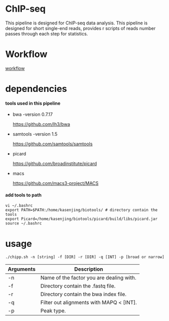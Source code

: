 # ChIP-seq
This pipeline is designed for ChIP-seq data analysis. This pipeline is designed for short single-end reads, provides r scripts of reads number passes through each step for statistics.
# Workflow
[workflow](https://github.com/kasenjing/ChIPP/blob/main/CHIPPworkflow.pdf)

# dependencies

#### tools used in this pipeline
* bwa -version 0.7.17
 
	https://github.com/lh3/bwa
* samtools -version 1.5
 
	https://github.com/samtools/samtools
* picard

 	https://github.com/broadinstitute/picard
* macs

	https://github.com/macs3-project/MACS
	

#### add tools to path


	vi ~/.bashrc
	export PATH=$PATH:/home/kasenjing/biotools/	# directory contain the tools
	export Picard=/home/kasenjing/biotools/picard/build/libs/picard.jar
	source ~/.bashrc

# usage

	./chipp.sh -n [string] -f [DIR] -r [DIR] -q [INT] -p [broad or narrow]
	
Arguments | Description
----------|-----------
   -n | Name of the factor you are dealing with.
   -f | Directory contain the .fastq file.
   -r | Directory contain the bwa index file.
   -q | Filter out alignments with MAPQ < [INT].
   -p | Peak type.

